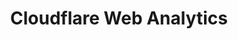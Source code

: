 ---
title: Cloudflare Web Analytics
pcx_content_type: learning-unit
weight: 4
layout: learning-unit
---